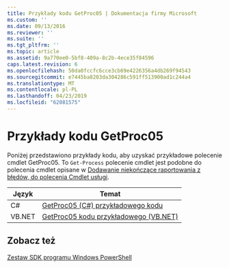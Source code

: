 ```yaml
---
title: Przykłady kodu GetProc05 | Dokumentacja firmy Microsoft
ms.custom: ''
ms.date: 09/13/2016
ms.reviewer: ''
ms.suite: ''
ms.tgt_pltfrm: ''
ms.topic: article
ms.assetid: 9a770ee0-5bf8-409a-8c2b-4ece35f84596
caps.latest.revision: 6
ms.openlocfilehash: 50da0fccfc6cce3cb69e4226356a4db269f94543
ms.sourcegitcommit: e7445ba8203da304286c591ff513900ad1c244a4
ms.translationtype: MT
ms.contentlocale: pl-PL
ms.lasthandoff: 04/23/2019
ms.locfileid: "62081575"
---
```

# <a name="getproc05-code-samples"></a>Przykłady kodu GetProc05

Poniżej przedstawiono przykłady kodu, aby uzyskać przykładowe polecenie cmdlet GetProc05. To `Get-Process` polecenie cmdlet jest podobne do polecenia cmdlet opisane w [Dodawanie niekończące raportowania z błędów, do polecenia Cmdlet usługi](../cmdlet/adding-non-terminating-error-reporting-to-your-cmdlet.md).

|Język|Temat|
|--------------|-----------|
|C#|[GetProc05 (C#) przykładowego kodu](./getproc05-csharp-sample-code.md)|
|VB.NET|[GetProc05 kodu przykładowego (VB.NET)](./getproc05-vb-net-sample-code.md)|

## <a name="see-also"></a>Zobacz też

[Zestaw SDK programu Windows PowerShell](../windows-powershell-reference.md)